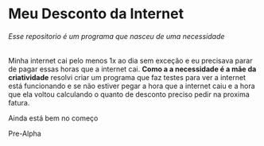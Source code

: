 # Meu Desconto da Internet
###### Esse repositorio é um programa que nasceu de uma necessidade 

Minha internet cai pelo menos 1x ao dia sem exceção e eu precisava parar de pagar essas
horas que a internet cai. **Como a a necessidade é a mãe da criatividade** resolvi criar um programa que faz
testes para ver a internet está funcionando e se não estiver pegar a hora que a internet caiu
e a hora que ela voltou calculando o quanto de desconto preciso pedir na proxima fatura.

Ainda está bem no começo

Pre-Alpha 

